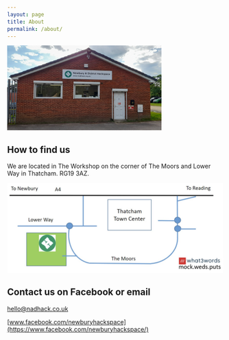 ```yaml
---
layout: page
title: About
permalink: /about/
---
```


![](/images/nadhack-building.png)

## How to find us

We are located in The Workshop on the corner of The Moors and Lower Way in Thatcham. RG19 3AZ.

![](/images/find-us.png)

## Contact us on Facebook or email

[hello@nadhack.co.uk](mailto:hello@nadhack.org.uk)

[www.facebook.com/newburyhackspace](https://www.facebook.com/newburyhackspace/)
